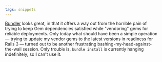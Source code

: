 ```yaml
---
tags: snippets
---
```


[Bundler](http://gembundler.com/) looks great, in that it offers a way out from the horrible pain of trying to keep Gem dependencies satisfied while "vendoring" gems for reliable deployments. Only today what should have been a simple operation — trying to update my vendor gems to the latest versions in readiness for Rails 3 — turned out to be another frustrating bashing-my-head-against-the-wall session. Only trouble is, `bundle install` is currently hanging indefinitely, so I can't use it.
